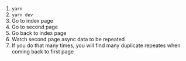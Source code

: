 1. `yarn`
2. `yarn dev`
3. Go to index page
4. Go to second page
5. Go back to index  page
6. Watch second page async data to be repeated
7. If you do that many times, you will find many duplicate repeates when coming back to first page
